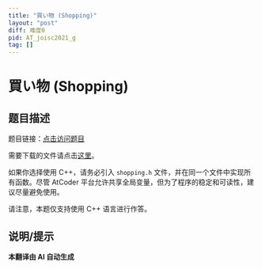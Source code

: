 ```yaml
---
title: "買い物 (Shopping)"
layout: "post"
diff: 难度0
pid: AT_joisc2021_g
tag: []
---
```


# 買い物 (Shopping)

## 题目描述

题目链接：[点击访问题目](https://atcoder.jp/contests/joisc2021/tasks/joisc2021_g)

需要下载的文件请点击[这里](https://www.ioi-jp.org/camp/2021/2021-sp-tasks/index.html)。

如果你选择使用 C++，请务必引入 `shopping.h` 文件，并在同一个文件中实现所有函数。尽管 AtCoder 平台允许共享全局变量，但为了程序的稳定和可读性，建议尽量避免使用。

请注意，本题仅支持使用 C++ 语言进行作答。

## 说明/提示

**本翻译由 AI 自动生成**

